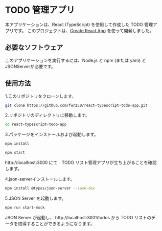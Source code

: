 # TODO 管理アプリ
本アプリケーションは、React (TypeScript) を使用して作成した TODO 管理アプリです。
このプロジェクトは、[Create React App](https://github.com/facebook/create-react-app)
を使って開発しました。

## 必要なソフトウェア
このアプリケーションを実行するには、Node.js と npm (または yarn) と
JSONServerが必要です。

## 使用方法
1.このリポジトリをクローンします。
```bash
git clone https://github.com/fwr250/react-typescript-todo-app.git
```

2.リポジトリのディレクトリに移動します。
```bash
cd react-typescript-todo-app
```

3.パッケージをインストールおよび起動します。
```bash
npm install
 ```
 ```bash
npm start
```
http://localhost:3000 にて　TODO リスト管理アプリが立ち上がることを確認します。

4.json-serverインストールします。
```bash
npm install @types/json-server --save-dev
```

5.JSON Server を起動します。

```bash
npm run start-mock
```
JSON Server が起動し、 http://localhost:3001/todos から TODO リストのデータを取得することができるようになります。
